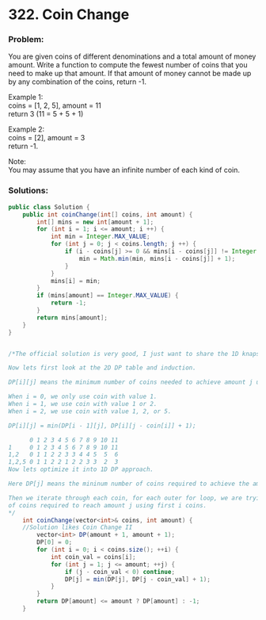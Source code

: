 # 322. Coin Change

### Problem:

You are given coins of different denominations and a total amount of money amount. Write a function to compute the fewest number of coins that you need to make up that amount. If that amount of money cannot be made up by any combination of the coins, return -1.

Example 1:  
coins = \[1, 2, 5\], amount = 11  
return 3 \(11 = 5 + 5 + 1\)

Example 2:  
coins = \[2\], amount = 3  
return -1.

Note:  
You may assume that you have an infinite number of each kind of coin.

### Solutions:

```java
public class Solution {
    public int coinChange(int[] coins, int amount) {
        int[] mins = new int[amount + 1];
        for (int i = 1; i <= amount; i ++) {
            int min = Integer.MAX_VALUE;
            for (int j = 0; j < coins.length; j ++) {
                if (i - coins[j] >= 0 && mins[i - coins[j]] != Integer.MAX_VALUE) {
                    min = Math.min(min, mins[i - coins[j]] + 1);
                }   
            }
            mins[i] = min;
        }
        if (mins[amount] == Integer.MAX_VALUE) {
            return -1;
        }
        return mins[amount];
    }
}


/*The official solution is very good, I just want to share the 1D knapsack approach similar to Coin Change II.

Now lets first look at the 2D DP table and induction.

DP[i][j] means the minimum number of coins needed to achieve amount j using first i coins.

When i = 0, we only use coin with value 1.
When i = 1, we use coin with value 1 or 2.
When i = 2, we use coin with value 1, 2, or 5.

DP[i][j] = min(DP[i - 1][j], DP[i][j - coin[i]] + 1); 

      0 1 2 3 4 5 6 7 8 9 10 11
1     0 1 2 3 4 5 6 7 8 9 10 11 
1,2   0 1 1 2 2 3 3 4 4 5  5  6
1,2,5 0 1 1 2 2 1 2 2 3 3  2  3
Now lets optimize it into 1D DP approach.

Here DP[j] means the mininum number of coins required to achieve the amount j.

Then we iterate through each coin, for each outer for loop, we are trying to find the minimum number 
of coins required to reach amount j using first i coins.
*/
    int coinChange(vector<int>& coins, int amount) {             
    //Solution likes Coin Change II
        vector<int> DP(amount + 1, amount + 1);
        DP[0] = 0;
        for (int i = 0; i < coins.size(); ++i) {
            int coin_val = coins[i];
            for (int j = 1; j <= amount; ++j) {
                if (j - coin_val < 0) continue;
                DP[j] = min(DP[j], DP[j - coin_val] + 1);
            }
        }
        return DP[amount] <= amount ? DP[amount] : -1;
    }
```



